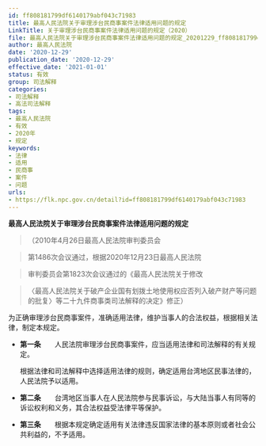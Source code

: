 ```yaml
---
id: ff808181799df6140179abf043c71983
title: 最高人民法院关于审理涉台民商事案件法律适用问题的规定
LinkTitle: 关于审理涉台民商事案件法律适用问题的规定（2020）
file: 最高人民法院关于审理涉台民商事案件法律适用问题的规定_20201229_ff808181799df6140179abf043c71983.docx
author: 最高人民法院
date: '2020-12-29'
publication_date: '2020-12-29'
effective_date: '2021-01-01'
status: 有效
group: 司法解释
categories:
- 司法解释
- 高法司法解释
tags:
- 最高人民法院
- 有效
- 2020年
- 规定
keywords:
- 法律
- 适用
- 民商事
- 案件
- 问题
urls:
- https://flk.npc.gov.cn/detail?id=ff808181799df6140179abf043c71983
---
```


**最高人民法院关于审理涉台民商事案件法律适用问题的规定**

> （2010年4月26日最高人民法院审判委员会

> 第1486次会议通过，根据2020年12月23日最高人民法院

> 审判委员会第1823次会议通过的《最高人民法院关于修改

> 〈最高人民法院关于破产企业国有划拨土地使用权应否列入破产财产等问题的批复〉等二十九件商事类司法解释的决定》修正）

为正确审理涉台民商事案件，准确适用法律，维护当事人的合法权益，根据相关法律，制定本规定。

- **第一条**　　人民法院审理涉台民商事案件，应当适用法律和司法解释的有关规定。

  根据法律和司法解释中选择适用法律的规则，确定适用台湾地区民事法律的，人民法院予以适用。

- **第二条**　　台湾地区当事人在人民法院参与民事诉讼，与大陆当事人有同等的诉讼权利和义务，其合法权益受法律平等保护。

- **第三条**　　根据本规定确定适用有关法律违反国家法律的基本原则或者社会公共利益的，不予适用。
